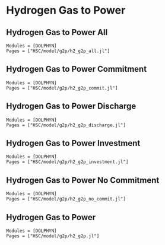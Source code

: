 # Hydrogen Gas to Power

## Hydrogen Gas to Power All
```@autodocs
Modules = [DOLPHYN]
Pages = ["HSC/model/g2p/h2_g2p_all.jl"]
```

## Hydrogen Gas to Power Commitment
```@autodocs
Modules = [DOLPHYN]
Pages = ["HSC/model/g2p/h2_g2p_commit.jl"]
```

## Hydrogen Gas to Power Discharge
```@autodocs
Modules = [DOLPHYN]
Pages = ["HSC/model/g2p/h2_g2p_discharge.jl"]
```

## Hydrogen Gas to Power Investment
```@autodocs
Modules = [DOLPHYN]
Pages = ["HSC/model/g2p/h2_g2p_investment.jl"]
```

## Hydrogen Gas to Power No Commitment
```@autodocs
Modules = [DOLPHYN]
Pages = ["HSC/model/g2p/h2_g2p_no_commit.jl"]
```

## Hydrogen Gas to Power
```@autodocs
Modules = [DOLPHYN]
Pages = ["HSC/model/g2p/h2_g2p.jl"]
```